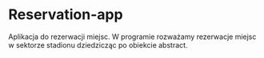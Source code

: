 # Reservation-app
Aplikacja do rezerwacji miejsc. W programie rozważamy rezerwacje miejsc w sektorze stadionu dziedzicząc po obiekcie abstract. 
